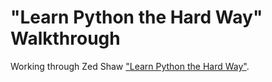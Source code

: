 "Learn Python the Hard Way" Walkthrough
======================================

Working through Zed Shaw ["Learn Python the Hard Way"](http://learnpythonthehardway.org/).
